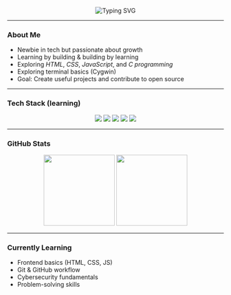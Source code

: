 <p align="center">
  <img src="https://readme-typing-svg.herokuapp.com?size=24&color=A020F0&center=true&vCenter=true&width=500&lines=Hello,+it's+onePC;Web+Dev+and+CyberSec+Enthusiast" alt="Typing SVG">

---

### About Me
-  Newbie in tech but passionate about growth  
-  Learning by building & building by learning  
-  Exploring *HTML*, *CSS*, *JavaScript*, and *C programming*  
-  Exploring terminal basics (Cygwin)  
-  Goal: Create useful projects and contribute to open source  

---

### Tech Stack (learning)
<p align="center">
  <img src="https://img.shields.io/badge/HTML5-E34F26?logo=html5&logoColor=white">
  <img src="https://img.shields.io/badge/CSS3-1572B6?logo=css3&logoColor=white">
  <img src="https://img.shields.io/badge/JavaScript-F7DF1E?logo=javascript&logoColor=black">
  <img src="https://img.shields.io/badge/C-A8B9CC?logo=c&logoColor=black">
  <img src="https://img.shields.io/badge/Cygwin-000000?logo=gnu-bash&logoColor=white">
</p>

---

###  GitHub Stats
<p align="center">
  <img src="https://github-readme-stats.vercel.app/api?username=onePCode&show_icons=true&theme=radical" height="165">
  <img src="https://github-readme-streak-stats.herokuapp.com/?user=onePCode&theme=radical" height="165">
</p>

---

### Currently Learning
- Frontend basics (HTML, CSS, JS)
- Git & GitHub workflow
- Cybersecurity fundamentals
- Problem-solving skills

